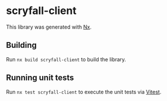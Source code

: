 # scryfall-client

This library was generated with [Nx](https://nx.dev).

## Building

Run `nx build scryfall-client` to build the library.

## Running unit tests

Run `nx test scryfall-client` to execute the unit tests via [Vitest](https://vitest.dev/).

